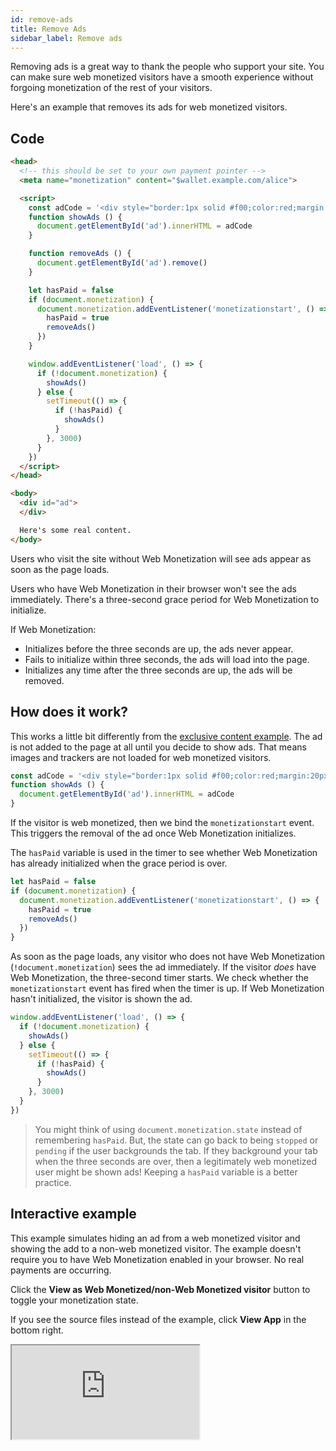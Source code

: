 ```yaml
---
id: remove-ads
title: Remove Ads
sidebar_label: Remove ads
---
```


Removing ads is a great way to thank the people who support your site. You can make sure web monetized visitors have a smooth experience without forgoing monetization of the rest of your visitors.

Here's an example that removes its ads for web monetized visitors.

## Code

```html
<head>
  <!-- this should be set to your own payment pointer -->
  <meta name="monetization" content="$wallet.example.com/alice">

  <script>
    const adCode = '<div style="border:1px solid #f00;color:red;margin:20px">Ad! Buy product A! Ad!</div>'
    function showAds () {
      document.getElementById('ad').innerHTML = adCode
    }

    function removeAds () {
      document.getElementById('ad').remove()
    }

    let hasPaid = false
    if (document.monetization) {
      document.monetization.addEventListener('monetizationstart', () => {
        hasPaid = true
        removeAds()
      })
    }

    window.addEventListener('load', () => {
      if (!document.monetization) {
        showAds()
      } else {
        setTimeout(() => {
          if (!hasPaid) {
            showAds()
          }
        }, 3000)
      }
    })
  </script>
</head>

<body>
  <div id="ad">
  </div>

  Here's some real content.
</body>
```

Users who visit the site without Web Monetization will see ads appear as soon as the page loads.

Users who have Web Monetization in their browser won't see the ads
immediately. There's a three-second grace period for Web Monetization to
initialize.

If Web Monetization:

* Initializes before the three seconds are up, the ads never appear.
* Fails to initialize within three seconds, the ads will load into the page.
* Initializes any time after the three seconds are up, the ads will be removed.

## How does it work?

This works a little bit differently from the [exclusive content example](exclusive-content.md). The ad is not added to the page at all until you decide to show ads. That means images and trackers are not loaded for web monetized visitors.

```js
const adCode = '<div style="border:1px solid #f00;color:red;margin:20px">Ad! Buy product A! Ad!</div>'
function showAds () {
  document.getElementById('ad').innerHTML = adCode
}
```

If the visitor is web monetized, then we bind the `monetizationstart` event. This triggers the removal of the ad once Web Monetization initializes.

The `hasPaid` variable is used in the timer to see whether Web
Monetization has already initialized when the grace period is over.

```js
let hasPaid = false
if (document.monetization) {
  document.monetization.addEventListener('monetizationstart', () => {
    hasPaid = true
    removeAds()
  })
}
```

As soon as the page loads, any visitor who does not have Web Monetization
(`!document.monetization`) sees the ad immediately. If the visitor _does_ have Web Monetization, the three-second timer starts. We check whether the
`monetizationstart` event has fired when the timer is up. If Web Monetization hasn't initialized, the visitor is shown the ad.

```js
window.addEventListener('load', () => {
  if (!document.monetization) {
    showAds()
  } else {
    setTimeout(() => {
      if (!hasPaid) {
        showAds()
      }
    }, 3000)
  }
})
```

> You might think of using `document.monetization.state` instead of remembering
> `hasPaid`. But, the state can go back to being `stopped` or `pending` if the user
> backgrounds the tab. If they background your tab when the three seconds are over,
> then a legitimately web monetized user might be shown ads!
Keeping a `hasPaid` variable is a better practice.

## Interactive example

This example simulates hiding an ad from a web monetized visitor and showing the add to a non-web monetized visitor. The example doesn't require you to have Web Monetization enabled in your browser. No real payments are occurring.

Click the **View as Web Monetized/non-Web Monetized visitor** button to toggle your monetization state.

If you see the source files instead of the example, click **View App** in the bottom right.

<div class="glitch-embed-wrap" style={{ height: '420px', width: '100%' }}>
  <iframe
    src="https://glitch.com/embed/#!/embed/wm-ad-free-experience?path=README.md&previewSize=100"
    title="wm-ad-free-experience on Glitch"
    allow="geolocation; microphone; camera; midi; vr; encrypted-media"
    style={{ height: '100%', width: '100%', border: '0' }}>
  </iframe>
</div>
